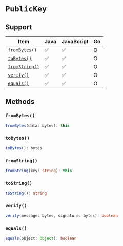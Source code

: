 # `PublicKey`

## Support

| Item | Java | JavaScript | Go
| - | - | - | - |
| [`fromBytes()`](#frombytes) | ✅ | ✅ | O
| [`toBytes()`](#tobytes) | ✅ | ✅ | O
| [`fromString()`](#fromstring) | ✅ | ✅ | O
| [`verify()`](#verify) | ✅ | ✅ | O
| [`equals()`](#equals) | ✅ | ✅ | O

## Methods

### `fromBytes()`

```typescript
fromBytes(data: bytes): this
```

### `toBytes()`

```typescript
toBytes(): bytes
```

### `fromString()`

```typescript
fromString(key: string): this
```

### `toString()`

```typescript
toString(): string
```

### `verify()`

```typescript
verify(message: bytes, signature: bytes): boolean
```

### `equals()`

```typescript
equals(object: Object): boolean
```